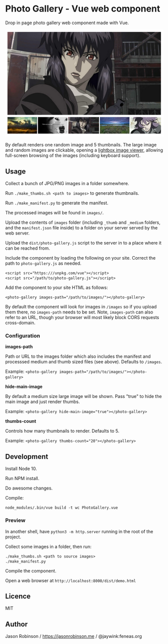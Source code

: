 # Photo Gallery - Vue web component

Drop in page photo gallery web component made with Vue.

![](screenshot.png)

By default renders one random image and 5 thumbnails. The large image and random images are clickable, opening a [lightbox image viewer](https://github.com/am283721/vue-my-photos), allowing full-screen browsing of the images (including keyboard support).

## Usage

Collect a bunch of JPG/PNG images in a folder somewhere.

Run `./make_thumbs.sh <path to images>` to generate thumbnails.

Run `./make_manifest.py` to generate the manifest.

The processed images will be found in `images/`.

Upload the contents of `images` folder (including `_thumb` and `_medium` folders, and the `manifest.json` file inside) to a folder on your server served by the web server.

Upload the `dist/photo-gallery.js` script to the server in to a place where it can be reached from.

Include the component by loading the following on your site. Correct the path to `photo-gallery.js` as needed.

    <script src="https:///unpkg.com/vue"></script>
    <script src="/path/to/photo-gallery.js"></script>

Add the component to your site HTML as follows:

    <photo-gallery images-path="/path/to/images/"></photo-gallery>
    
By default the component will look for images in `/images` so if you upload them there, no `images-path` needs to be set. Note, `images-path` can also refer to an URL, though your browser will most likely block CORS requests cross-domain.

### Configuration

**images-path**

Path or URL to the images folder which also includes the manifest and processsed medium and thumb sized files (see above). Defaults to `/images`.

Example: `<photo-gallery images-path="/path/to/images/"></photo-gallery>`

**hide-main-image**

By default a medium size large image will be shown. Pass "true" to hide the main image and just render thumbs.

Example: `<photo-gallery hide-main-image="true"></photo-gallery>`

**thumbs-count**

Controls how many thumbnails to render. Defaults to 5.

Example: `<photo-gallery thumbs-count="20"></photo-gallery>`

## Development

Install Node 10.

Run NPM install.

Do awesome changes.

Compile:

    node_modules/.bin/vue build -t wc PhotoGallery.vue

### Preview

In another shell, have `python3 -m http.server` running in the root of the project.

Collect some images in a folder, then run:

    ./make_thumbs.sh <path to source images>
    ./make_manifest.py

Compile the component.

Open a web browser at `http://localhost:8000/dist/demo.html`

## Licence

MIT

## Author

Jason Robinson / https://jasonrobinson.me / @jaywink:feneas.org
